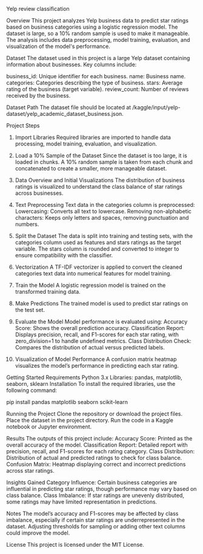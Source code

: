 Yelp review classification

Overview
This project analyzes Yelp business data to predict star ratings based on business categories using a logistic regression model. The dataset is large, so a 10% random sample is used to make it manageable. The analysis includes data preprocessing, model training, evaluation, and visualization of the model's performance.

Dataset
The dataset used in this project is a large Yelp dataset containing information about businesses. Key columns include:

business_id: Unique identifier for each business.
name: Business name.
categories: Categories describing the type of business.
stars: Average rating of the business (target variable).
review_count: Number of reviews received by the business.

Dataset Path
The dataset file should be located at /kaggle/input/yelp-dataset/yelp_academic_dataset_business.json.

Project Steps
1. Import Libraries
Required libraries are imported to handle data processing, model training, evaluation, and visualization.

2. Load a 10% Sample of the Dataset
Since the dataset is too large, it is loaded in chunks. A 10% random sample is taken from each chunk and concatenated to create a smaller, more manageable dataset.

3. Data Overview and Initial Visualizations
The distribution of business ratings is visualized to understand the class balance of star ratings across businesses.

4. Text Preprocessing
Text data in the categories column is preprocessed:
Lowercasing: Converts all text to lowercase.
Removing non-alphabetic characters: Keeps only letters and spaces, removing punctuation and numbers.

5. Split the Dataset
The data is split into training and testing sets, with the categories column used as features and stars ratings as the target variable. The stars column is rounded and converted to integer to ensure compatibility with the classifier.

6. Vectorization
A TF-IDF vectorizer is applied to convert the cleaned categories text data into numerical features for model training.

7. Train the Model
A logistic regression model is trained on the transformed training data.

8. Make Predictions
The trained model is used to predict star ratings on the test set.

9. Evaluate the Model
Model performance is evaluated using:
Accuracy Score: Shows the overall prediction accuracy.
Classification Report: Displays precision, recall, and F1-scores for each star rating, with zero_division=1 to handle undefined metrics.
Class Distribution Check: Compares the distribution of actual versus predicted labels.

10. Visualization of Model Performance
A confusion matrix heatmap visualizes the model’s performance in predicting each star rating.

Getting Started
Requirements
Python 3.x
Libraries: pandas, matplotlib, seaborn, sklearn
Installation
To install the required libraries, use the following command:

pip install pandas matplotlib seaborn scikit-learn

Running the Project
Clone the repository or download the project files.
Place the dataset in the project directory.
Run the code in a Kaggle notebook or Jupyter environment.

Results
The outputs of this project include:
Accuracy Score: Printed as the overall accuracy of the model.
Classification Report: Detailed report with precision, recall, and F1-scores for each rating category.
Class Distribution: Distribution of actual and predicted ratings to check for class balance.
Confusion Matrix: Heatmap displaying correct and incorrect predictions across star ratings.

Insights Gained
Category Influence: Certain business categories are influential in predicting star ratings, though performance may vary based on class balance.
Class Imbalance: If star ratings are unevenly distributed, some ratings may have limited representation in predictions.

Notes
The model’s accuracy and F1-scores may be affected by class imbalance, especially if certain star ratings are underrepresented in the dataset.
Adjusting thresholds for sampling or adding other text columns could improve the model.

License
This project is licensed under the MIT License.